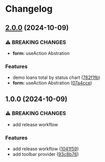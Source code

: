 # Changelog

## [2.0.0](https://github.com/TreNgheDiCode/nextjs-nestjs-cognito-integration/compare/v1.0.0...v2.0.0) (2024-10-09)


### ⚠ BREAKING CHANGES

* **form:** useAction Abstration

### Features

* demo loans total by status chart ([782f1fb](https://github.com/TreNgheDiCode/nextjs-nestjs-cognito-integration/commit/782f1fb3c6c272ec94cdf71b430216244f998222))
* **form:** useAction Abstration ([07a4cce](https://github.com/TreNgheDiCode/nextjs-nestjs-cognito-integration/commit/07a4cce6ea459874c2b598001005f5e0086a2644))

## 1.0.0 (2024-10-09)


### ⚠ BREAKING CHANGES

* add release workflow

### Features

* add release workflow ([1041f59](https://github.com/TreNgheDiCode/nextjs-nestjs-cognito-integration/commit/1041f5955901e7eb52075481587561f7214c5066))
* add toolbar provider ([93c8b76](https://github.com/TreNgheDiCode/nextjs-nestjs-cognito-integration/commit/93c8b76dbb0c91c44efc3067aee917034ffa5f58))

